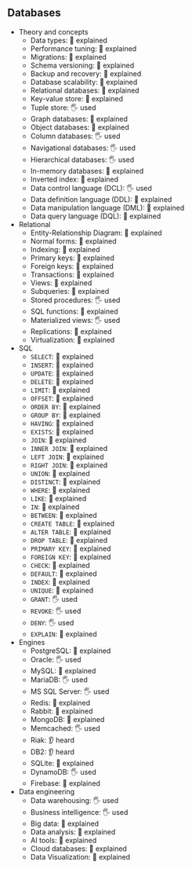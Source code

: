 ## Databases

- Theory and concepts
  - Data types: 🙋 explained
  - Performance tuning: 🙋 explained
  - Migrations: 🙋 explained
  - Schema versioning: 🙋 explained
  - Backup and recovery: 🙋 explained
  - Database scalability: 🙋 explained
  - Relational databases: 🙋 explained
  - Key-value store: 🙋 explained
  - Tuple store: 🖐️ used
  - Graph databases: 🙋 explained
  - Object databases: 🙋 explained
  - Column databases: 🖐️ used
  - Navigational databases: 🖐️ used
  - Hierarchical databases: 🖐️ used
  - In-memory databases: 🙋 explained
  - Inverted index: 🙋 explained
  - Data control language (DCL): 🖐️ used
  - Data definition language (DDL): 🙋 explained
  - Data manipulation language (DML): 🙋 explained
  - Data query language (DQL): 🙋 explained
- Relational
  - Entity-Relationship Diagram: 🙋 explained
  - Normal forms: 🙋 explained
  - Indexing: 🙋 explained
  - Primary keys: 🙋 explained
  - Foreign keys: 🙋 explained
  - Transactions: 🙋 explained
  - Views: 🙋 explained
  - Subqueries: 🙋 explained
  - Stored procedures: 🖐️ used
  - SQL functions: 🙋 explained
  - Materialized views: 🖐️ used
  - Replications: 🙋 explained
  - Virtualization: 🙋 explained
- SQL
  - `SELECT`: 🙋 explained
  - `INSERT`: 🙋 explained
  - `UPDATE`: 🙋 explained
  - `DELETE`: 🙋 explained
  - `LIMIT`: 🙋 explained
  - `OFFSET`: 🙋 explained
  - `ORDER BY`: 🙋 explained
  - `GROUP BY`: 🙋 explained
  - `HAVING`: 🙋 explained
  - `EXISTS`: 🙋 explained
  - `JOIN`: 🙋 explained
  - `INNER JOIN`: 🙋 explained
  - `LEFT JOIN`: 🙋 explained
  - `RIGHT JOIN`: 🙋 explained
  - `UNION`: 🙋 explained
  - `DISTINCT`: 🙋 explained
  - `WHERE`: 🙋 explained
  - `LIKE`: 🙋 explained
  - `IN`: 🙋 explained
  - `BETWEEN`: 🙋 explained
  - `CREATE TABLE`: 🙋 explained
  - `ALTER TABLE`: 🙋 explained
  - `DROP TABLE`: 🙋 explained
  - `PRIMARY KEY`: 🙋 explained
  - `FOREIGN KEY`: 🙋 explained
  - `CHECK`: 🙋 explained
  - `DEFAULT`: 🙋 explained
  - `INDEX`: 🙋 explained
  - `UNIQUE`: 🙋 explained
  - `GRANT`: 🖐️ used
  - `REVOKE`: 🖐️ used
  - `DENY`: 🖐️ used
  - `EXPLAIN`: 🙋 explained
- Engines
  - PostgreSQL: 🙋 explained
  - Oracle: 🖐️ used
  - MySQL: 🙋 explained
  - MariaDB: 🖐️ used
  - MS SQL Server: 🖐️ used
  - Redis: 🙋 explained
  - Rabbit: 🙋 explained
  - MongoDB: 🙋 explained
  - Memcached: 🖐️ used
  - Riak: 👂 heard
  - DB2: 👂 heard
  - SQLite: 🙋 explained
  - DynamoDB: 🖐️ used
  - Firebase: 🙋 explained
- Data engineering
  - Data warehousing: 🖐️ used
  - Business intelligence: 🖐️ used
  - Big data: 🙋 explained
  - Data analysis: 🙋 explained
  - AI tools: 🙋 explained
  - Cloud databases: 🙋 explained
  - Data Visualization: 🙋 explained
